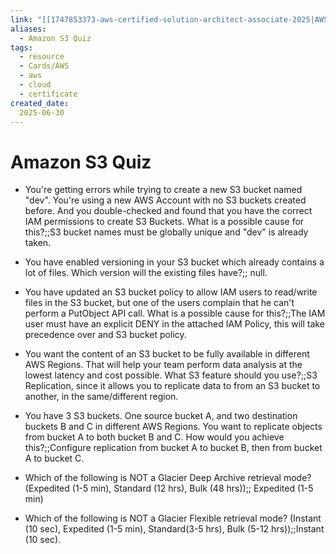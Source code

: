 ```yaml
---
link: "[[1747853373-aws-certified-solution-architect-associate-2025|AWS Certified Solution Architect Associate 2025]]"
aliases: 
  - Amazon S3 Quiz
tags:
  - resource
  - Cards/AWS
  - aws
  - cloud
  - certificate
created_date:
  2025-06-30
---
```

# Amazon S3 Quiz
- You're getting errors while trying to create a new S3 bucket named "dev". You're using a new AWS Account with no S3 buckets created before. And you double-checked and found that you have the correct IAM permissions to create S3 Buckets. What is a possible cause for this?;;S3 bucket names must be globally unique and "dev" is already taken.
<!--SR:!2025-07-22,15,290-->
- You have enabled versioning in your S3 bucket which already contains a lot of files. Which version will the existing files have?;; null.
<!--SR:!2025-07-22,15,290-->
- You have updated an S3 bucket policy to allow IAM users to read/write files in the S3 bucket, but one of the users complain that he can't perform a PutObject API call. What is a possible cause for this?;;The IAM user must have an explicit DENY in the attached IAM Policy, this will take precedence over and S3 bucket policy.
<!--SR:!2025-07-18,11,270-->
- You want the content of an S3 bucket to be fully available in different AWS Regions. That will help your team perform data analysis at the lowest latency and cost possible. What S3 feature should you use?;;S3 Replication, since it allows you to replicate data to from an S3 bucket to another, in the same/different region.
<!--SR:!2025-07-14,7,250-->
- You have 3 S3 buckets. One source bucket A, and two destination buckets B and C in different AWS Regions. You want to replicate objects from bucket A to both bucket B and C. How would you achieve this?;;Configure replication from bucket A to bucket B, then from bucket A to bucket C.
<!--SR:!2025-07-23,16,290-->
- Which of the following is NOT a Glacier Deep Archive retrieval mode? (Expedited (1-5 min), Standard (12 hrs), Bulk (48 hrs));; Expedited (1-5 min)
<!--SR:!2025-07-21,14,290-->
- Which of the following is NOT a Glacier Flexible retrieval mode? (Instant (10 sec), Expedited (1-5 min), Standard(3-5 hrs), Bulk (5-12 hrs));;Instant (10 sec).
<!--SR:!2025-07-22,15,290-->

